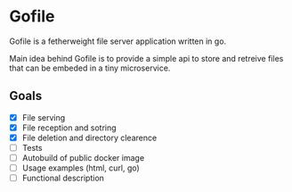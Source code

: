 # Gofile

Gofile is a fetherweight file server application written in go.

Main idea behind Gofile is to provide a simple api to store and retreive files
that can be embeded in a tiny microservice.

## Goals

 - [x] File serving
 - [x] File reception and sotring
 - [x] File deletion and directory clearence
 - [ ] Tests
 - [ ] Autobuild of public docker image
 - [ ] Usage examples (html, curl, go)
 - [ ] Functional description